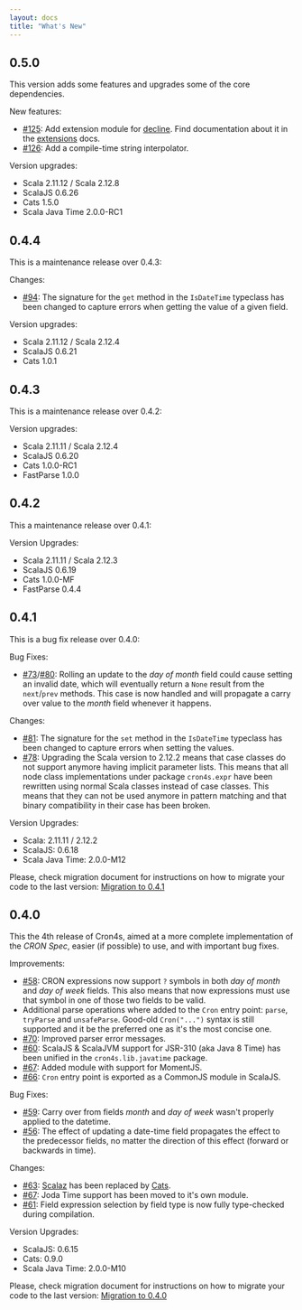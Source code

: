 ```yaml
---
layout: docs
title: "What's New"
---
```


## 0.5.0

This version adds some features and upgrades some of the core dependencies.

New features:

 * [#125](https://github.com/alonsodomin/cron4s/pull/125): Add extension module for [decline](http://ben.kirw.in/decline/).
   Find documentation about it in the [extensions](https://alonsodomin.github.io/cron4s/extensions.html) docs.
 * [#126](https://github.com/alonsodomin/cron4s/pull/126): Add a compile-time string interpolator.

Version upgrades:

 * Scala 2.11.12 / Scala 2.12.8
 * ScalaJS 0.6.26
 * Cats 1.5.0
 * Scala Java Time 2.0.0-RC1

## 0.4.4

This is a maintenance release over 0.4.3:

Changes:

 * [#94](https://github.com/alonsodomin/cron4s/pull/94): The signature for the `get` method in the `IsDateTime` typeclass
   has been changed to capture errors when getting the value of a given field.

Version upgrades:

 * Scala 2.11.12 / Scala 2.12.4
 * ScalaJS 0.6.21
 * Cats 1.0.1

## 0.4.3

This is a maintenance release over 0.4.2:

Version upgrades:

 * Scala 2.11.11 / Scala 2.12.4
 * ScalaJS 0.6.20
 * Cats 1.0.0-RC1
 * FastParse 1.0.0

## 0.4.2

This a maintenance release over 0.4.1:

Version Upgrades:

 * Scala 2.11.11 / Scala 2.12.3
 * ScalaJS 0.6.19
 * Cats 1.0.0-MF
 * FastParse 0.4.4

## 0.4.1

This is a bug fix release over 0.4.0:

Bug Fixes:

 * [#73](https://github.com/alonsodomin/cron4s/issues/73)/[#80](https://github.com/alonsodomin/cron4s/issues/73):
   Rolling an update to the _day of month_ field could cause setting an invalid date, which will eventually return
   a `None` result from the `next`/`prev` methods. This case is now handled and will propagate a carry over value to
   the _month_ field whenever it happens.
   
Changes:

 * [#81](https://github.com/alonsodomin/cron4s/pull/81): The signature for the `set` method in the `IsDateTime` typeclass
   has been changed to capture errors when setting the values.
 * [#78](https://github.com/alonsodomin/cron4s/pull/78): Upgrading the Scala version to 2.12.2 means that case classes
   do not support anymore having implicit parameter lists. This means that all node class implementations under package
   `cron4s.expr` have been rewritten using normal Scala classes instead of case classes. This means that they can not
   be used anymore in pattern matching and that binary compatibility in their case has been broken.

Version Upgrades:

 * Scala: 2.11.11 / 2.12.2
 * ScalaJS: 0.6.18
 * Scala Java Time: 2.0.0-M12

Please, check migration document for instructions on how to migrate your code to the last version:
 [Migration to 0.4.1](https://alonsodomin.github.io/cron4s/docs/migration/0_4_0.html)

## 0.4.0

This the 4th release of Cron4s, aimed at a more complete implementation of the _CRON Spec_, easier (if possible) to
 use, and with important bug fixes.

Improvements:

 * [#58](https://github.com/alonsodomin/cron4s/pull/58): CRON expressions now support `?` symbols in both _day of month_ 
   and _day of week_ fields. This also means that now expressions must use that symbol in one of those two fields to be valid.
 * Additional parse operations where added to the `Cron` entry point: `parse`, `tryParse` and `unsafeParse`. Good-old
   `Cron("...")` syntax is still supported and it be the preferred one as it's the most concise one.
 * [#70](https://github.com/alonsodomin/cron4s/pull/70): Improved parser error messages.
 * [#60](https://github.com/alonsodomin/cron4s/pull/60): ScalaJS & ScalaJVM support for JSR-310 (aka Java 8 Time) has
   been unified in the `cron4s.lib.javatime` package.
 * [#67](https://github.com/alonsodomin/cron4s/pull/67): Added module with support for MomentJS.
 * [#66](https://github.com/alonsodomin/cron4s/pull/66): `Cron` entry point is exported as a CommonJS module in ScalaJS.

Bug Fixes:
 
 * [#59](https://github.com/alonsodomin/cron4s/issues/59): Carry over from fields _month_ and _day of week_ wasn't
   properly applied to the datetime.
 * [#56](https://github.com/alonsodomin/cron4s/issues/56): The effect of updating a date-time field propagates the
   effect to the predecessor fields, no matter the direction of this effect (forward or backwards in time).
   
Changes:

 * [#63](https://github.com/alonsodomin/cron4s/pull/63): [Scalaz](http://scalaz.org) has been replaced by [Cats](http://www.typelevel.org/cats).
 * [#67](https://github.com/alonsodomin/cron4s/pull/67): Joda Time support has been moved to it's own module.
 * [#61](https://github.com/alonsodomin/cron4s/pull/61): Field expression selection by field type is now fully type-checked
   during compilation.
   
Version Upgrades:

 * ScalaJS: 0.6.15
 * Cats: 0.9.0
 * Scala Java Time: 2.0.0-M10
   
Please, check migration document for instructions on how to migrate your code to the last version:
 [Migration to 0.4.0](https://alonsodomin.github.io/cron4s/docs/migration/0_4_0.html) 
